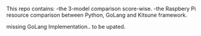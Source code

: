 This repo contains:
-the 3-model comparison score-wise.
-the Raspbery Pi resource comparison between Python, GoLang and Kitsune framework.

missing GoLang Implementation.. to be upated.
